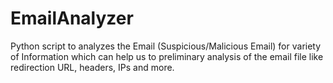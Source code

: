 # EmailAnalyzer
Python script to analyzes the Email (Suspicious/Malicious Email) for variety of Information which can help us to preliminary analysis of the email file like  redirection URL, headers, IPs and more.
